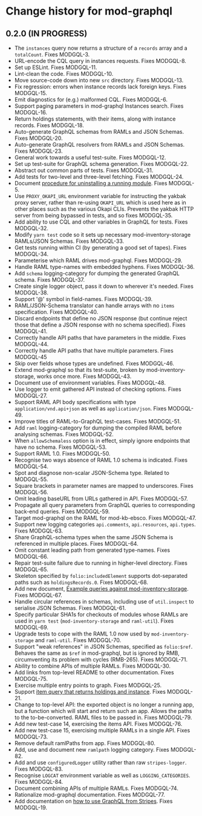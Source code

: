 # Change history for mod-graphql

## 0.2.0 (IN PROGRESS)

* The `instances` query now returns a structure of a `records` array and a `totalCount`. Fixes MODGQL-3.
* URL-encode the CQL query in instances requests. Fixes MODGQL-8.
* Set up ESLint. Fixes MODGQL-11.
* Lint-clean the code. Fixes MODGQL-10.
* Move source-code down into new `src` directory. Fixes MODGQL-13.
* Fix regression: errors when instance records lack foreign keys. Fixes MODGQL-15.
* Emit diagnostics for (e.g.) malformed CQL. Fixes MODGQL-6.
* Support paging parameters in mod-graphql Instances search. Fixes MODGQL-16.
* Return holdings statements, with their items, along with instance records. Fixes MODGQL-18.
* Auto-generate GraphQL schemas from RAMLs and JSON Schemas. Fixes MODGQL-20.
* Auto-generate GraphQL resolvers from RAMLs and JSON Schemas. Fixes MODGQL-23.
* General work towards a useful test-suite. Fixes MODGQL-12.
* Set up test-suite for GraphQL schema generation. Fixes MODGQL-22.
* Abstract out common parts of tests. Fixes MODGQL-31.
* Add tests for two-level and three-level fetching. Fixes MODGQL-24.
* Document [procedure for uninstalling a running module](doc/remove-running-modules.md). Fixes MODGQL-5.
* Use `PROXY_OKAPI_URL` environment variable for instructing the yakbak proxy server, rather than re-using `OKAPI_URL` which is used here as in other places such as the various Okapi CLIs. Prevents the yakbak HTTP server from being bypassed in tests, and so fixes MODGQL-35.
* Add ability to use CQL and other variables in GraphQL for tests. Fixes MODGQL-32.
* Modify `yarn test` code so it sets up necessary mod-inventory-storage RAMLs/JSON Schemas. Fixes MODGQL-33.
* Get tests running within CI (by generating a good set of tapes). Fixes MODGQL-34.
* Parameterise which RAML drives mod-graphql. Fixes MODGQL-29.
* Handle RAML type-names with embedded hyphens. Fixes MODGQL-36.
* Add `schema` logging-category for dumping the generated GraphQL schema. Fixes MODGQL-37.
* Create single logger object, pass it down to wherever it's needed. Fixes MODGQL-38.
* Support '@' symbol in field-names. Fixes MODGQL-39.
* RAML/JSON-Schema translator can handle arrays with no `items` specification. Fixes MODGQL-40.
* Discard endpoints that define no JSON response (but continue reject those that define a JSON response with no schema specified). Fixes MODGQL-41.
* Correctly handle API paths that have parameters in the middle. Fixes MODGQL-44.
* Correctly handle API paths that have multiple parameters. Fixes MODGQL-45
* Skip over fields whose types are undefined. Fixes MODGQL-46.
* Extend mod-graphql so that its test-suite, broken by mod-inventory-storage, works once more. Fixes MODGQL-43.
* Document use of environment variables. Fixes MODGQL-48.
* Use logger to emit gathered API instead of checking options. Fixes MODGQL-27.
* Support RAML API body specifications with type `application/vnd.api+json` as well as `application/json`. Fixes MODGQL-49.
* Improve titles of RAML-to-GraphQL test-cases. Fixes MODGQL-51.
* Add `raml` logging-category for dumping the compiled RAML before analysing schemas. Fixes MODGQL-52.
* When `allowSchemaless` option is in effect, simply ignore endpoints that have no schema. Fixes MODGQL-53.
* Support RAML 1.0. Fixes MODGQL-50.
* Recognise two ways absence of RAML 1.0 schema is indicated. Fixes MODGQL-54.
* Spot and diagnose non-scalar JSON-Schema type. Related to MODGQL-55.
* Square brackets in parameter names are mapped to underscores. Fixes MODGQL-56.
* Omit leading baseURL from URLs gathered in API. Fixes MODGQL-57.
* Propagate all query parameters from GraphQL queries to corresponding back-end queries. Fixes MODGQL-59.
* Target mod-graphql on the RAML for mod-kb-ebsco. Fixes MODGQL-47.
* Support new logging categories `api.comments`, `api.resources`, `api.types`. Fixes MODGQL-63.
* Share GraphQL-schema types when the same JSON Schema is referenced in multiple places. Fixes MODGQL-64.
* Omit constant leading path from generated type-names. Fixes MODGQL-66.
* Repair test-suite failure due to running in higher-level directory. Fixes MODGQL-65.
* Skeleton specified by `folio:includedElement` supports dot-separated paths such as `holdingsRecords.0`. Fixes MODGQL-68.
* Add new document, [Example queries against mod-inventory-storage](doc/example-queries.md). Fixes MODGQL-67.
* Handle circular references in schemas, including use of `util.inspect` to serialise JSON Schemas. Fixes MODGQL-61.
* Specify particular SHA1s for checkouts of modules whose RAMLs are used in `yarn test` (`mod-inventory-storage` and `raml-util`). Fixes MODGQL-69.
* Upgrade tests to cope with the RAML 1.0 now used by `mod-inventory-storage` and `raml-util`. Fixes MODGQL-70.
* Support "weak references" in JSON Schemas, specified as `folio:$ref`. Behaves the same as `$ref` in mod-graphql, but is ignored by RMB, circumventing its problem with cycles (RMB-265). Fixes MODGQL-71.
* Ability to combine APIs of multiple RAMLs. Fixes MODGQL-30.
* Add links from top-level README to other documentation. Fixes MODGQL-75.
* Exercise multiple entry points to graph. Fixes MODGQL-25.
* Support [item query that returns holdings and instance](doc/example-queries.md#get-holdings-record-and-instance-for-items). Fixes MODGQL-21.
* Change to top-level API: the exported object is no longer a running app, but a function which will start and return such an app. Allows the paths to the to-be-converted. RAML files to be passed in. Fixes MODGQL-79.
* Add new test-case 14, exercising the items API. Fixes MODGQL-76.
* Add new test-case 15, exercising multiple RAMLs in a single API. Fixes MODGQL-73.
* Remove default ramlPaths from app. Fixes MODGQL-80.
* Add, use and document new `ramlpath` logging category. Fixes MODGQL-82.
* Add and use `configuredLogger` utility rather than raw `stripes-logger`. Fixes MODGQL-83.
* Recognise `LOGCAT` environment variable as well as `LOGGING_CATEGORIES`. Fixes MODGQL-84.
* Document combining APIs of multiple RAMLs. Fixes MODGQL-74.
* Rationalize mod-graphql documentation. Fixes MODGQL-77.
* Add documentation on [how to use GraphQL from Stripes](doc/using-graphql-from-stripes.md). Fixes MODGQL-19.

